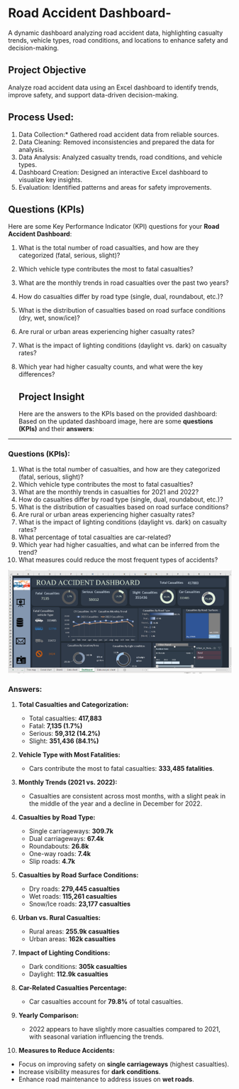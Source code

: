 # Road Accident Dashboard-
A dynamic dashboard analyzing road accident data, highlighting casualty trends, vehicle types, road conditions, and locations to enhance safety and decision-making.
## Project Objective
Analyze road accident data using an Excel dashboard to identify trends, improve safety, and support data-driven decision-making.
## Process Used:  

1. Data Collection:* Gathered road accident data from reliable sources.  
2. Data Cleaning: Removed inconsistencies and prepared the data for analysis.  
3. Data Analysis: Analyzed casualty trends, road conditions, and vehicle types.  
4. Dashboard Creation: Designed an interactive Excel dashboard to visualize key insights.  
5. Evaluation: Identified patterns and areas for safety improvements.

## Questions (KPIs)

Here are some Key Performance Indicator (KPI) questions for your **Road Accident Dashboard**:

1. What is the total number of road casualties, and how are they categorized (fatal, serious, slight)?  
2. Which vehicle type contributes the most to fatal casualties?  
3. What are the monthly trends in road casualties over the past two years?  
4. How do casualties differ by road type (single, dual, roundabout, etc.)?  
5. What is the distribution of casualties based on road surface conditions (dry, wet, snow/ice)?  
6. Are rural or urban areas experiencing higher casualty rates?  
7. What is the impact of lighting conditions (daylight vs. dark) on casualty rates?  
8. Which year had higher casualty counts, and what were the key differences?

   ## Project Insight
   Here are the answers to the KPIs based on the provided dashboard:
Based on the updated dashboard image, here are some **questions (KPIs)** and their **answers**:

---

### **Questions (KPIs):**

1. What is the total number of casualties, and how are they categorized (fatal, serious, slight)?  
2. Which vehicle type contributes the most to fatal casualties?  
3. What are the monthly trends in casualties for 2021 and 2022?  
4. How do casualties differ by road type (single, dual, roundabout, etc.)?  
5. What is the distribution of casualties based on road surface conditions?  
6. Are rural or urban areas experiencing higher casualty rates?  
7. What is the impact of lighting conditions (daylight vs. dark) on casualty rates?  
8. What percentage of total casualties are car-related?  
9. Which year had higher casualties, and what can be inferred from the trend?  
10. What measures could reduce the most frequent types of accidents?


 ![Dashboards ](https://github.com/Abdulrasheed055/-Road-Accident-Dashboard-/blob/main/Screenshot%20(57).png)
### Answers:

1. **Total Casualties and Categorization:**  
   - Total casualties: **417,883**  
   - Fatal: **7,135 (1.7%)**  
   - Serious: **59,312 (14.2%)**  
   - Slight: **351,436 (84.1%)**

2. **Vehicle Type with Most Fatalities:**  
   - Cars contribute the most to fatal casualties: **333,485 fatalities**.

3. **Monthly Trends (2021 vs. 2022):**  
   - Casualties are consistent across most months, with a slight peak in the middle of the year and a decline in December for 2022.

4. **Casualties by Road Type:**  
   - Single carriageways: **309.7k**  
   - Dual carriageways: **67.4k**  
   - Roundabouts: **26.8k**  
   - One-way roads: **7.4k**  
   - Slip roads: **4.7k**

5. **Casualties by Road Surface Conditions:**  
   - Dry roads: **279,445 casualties**  
   - Wet roads: **115,261 casualties**  
   - Snow/Ice roads: **23,177 casualties**

6. **Urban vs. Rural Casualties:**  
   - Rural areas: **255.9k casualties**  
   - Urban areas: **162k casualties**

7. **Impact of Lighting Conditions:**  
   - Dark conditions: **305k casualties**  
   - Daylight: **112.9k casualties**

8. **Car-Related Casualties Percentage:**  
   - Car casualties account for **79.8%** of total casualties.

9. **Yearly Comparison:**  
   - 2022 appears to have slightly more casualties compared to 2021, with seasonal variation influencing the trends.

10. **Measures to Reduce Accidents:**  
   - Focus on improving safety on **single carriageways** (highest casualties).  
   - Increase visibility measures for **dark conditions**.  
   - Enhance road maintenance to address issues on **wet roads**.




